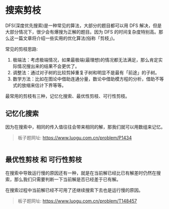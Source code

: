 # 搜索剪枝

DFS(深度优先搜索)是一种常见的算法，大部分的题目都可以用 DFS 解决，但是大部分情况下，很少会有爆搜为正解的题目。因为 DFS 的时间复杂度特别高。那么这一篇文章将介绍一些实用的优化算法(俗称「剪枝」)。

常见的剪枝思路:
1. 极端法：考虑极端情况，如果最极端(最理想)的情况都无法满足，那么肯定实际情况搜出来的结果不会更优了。
2. 调整法：通过对子树的比较剪掉重复子树和明显不是最有「前途」的子树。
3. 数学方法：比如在图论中借助连通分量，数论中借助模方程的分析，借助不等式的放缩来估计下界等等。

最常用的剪枝有三种，记忆化搜索、最优性剪枝、可行性剪枝。

## 记忆化搜索
因为在搜索中，相同的传入值往往会带来相同的解，那我们就可以用数组来记忆。

> 板子题网址: https://www.luogu.com.cn/problem/P1434

```cpp

```

## 最优性剪枝 和 可行性剪枝
在搜索中导致运行慢的原因还有一种，就是在当前解已经比已有解差时仍然在搜索，那么我们只需要判断一下当前解是否已经差于已有解。

在搜索过程中当前解已经不可用了还继续搜索下去也是运行慢的原因。

> 板子题网址: https://www.luogu.com.cn/problem/T148457

```cpp

```
